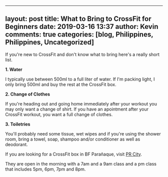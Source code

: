 
--- 
layout: post 
title: What to Bring to CrossFit for Beginners
date: 2019-03-16 13:37
author: Kevin 
comments: true
categories: [blog, Philippines, Philippines, Uncategorized]
--- 
If you're new to CrossFit and don't know what to bring here's a really short list.


**1. Water**

I typically use between 500ml to a full liter of water. If I'm packing light, I only bring 500ml and buy the rest at the CrossFit box.


**2. Change of Clothes**

If you're heading out and going home immediately after your workout you may only want a change of shirt. If you have an apointment after your CrossFit workout, you want a full change of clothes.


**3. Toiletries**

You'll probably need some tissue, wet wipes and if you're using the shower room, bring a towel, soap, shampoo and/or conditioner as well as deodorant.

If you are looking for a CrossFit box in BF Parañaque, visit [PR City](http://prcitycf.com/).

They are open in the morning with a 7am and a 9am class and a pm class that includes 5pm, 6pm, 7pm and 8pm.

